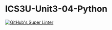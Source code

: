 # ICS3U-Unit3-04-Python

[![GitHub's Super Linter](https://github.com/huihangisaac-ho/ICS3U-Unit3-04-Python/workflows/GitHub's%20Super%20Linter/badge.svg)](https://github.com/huihangisaac-ho/ICS3U-Unit3-04-Python/actions)

